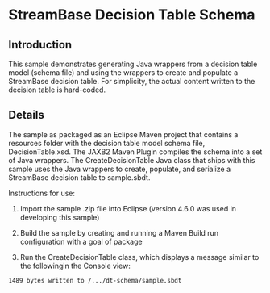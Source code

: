 # StreamBase Decision Table Schema

## Introduction

This sample demonstrates generating Java wrappers from a decision table model (schema file) and
using the wrappers to create and populate a StreamBase decision table. For simplicity, the actual 
content written to the decision table is hard-coded.

## Details

The sample as packaged as an Eclipse Maven project that contains a resources folder with the decision 
table model schema file, DecisionTable.xsd. The JAXB2 Maven Plugin compiles the schema into a set of
Java wrappers. The CreateDecisionTable Java class that ships with this sample uses the Java wrappers 
to create, populate, and serialize a StreamBase decision table to sample.sbdt. 

Instructions for use:

1. Import the sample .zip file into Eclipse (version 4.6.0 was used in developing this sample)

2. Build the sample by creating and running a Maven Build run configuration with a goal of package

3. Run the CreateDecisionTable class, which displays a message similar to the followingin the Console view:

`1489 bytes written to /.../dt-schema/sample.sbdt`
